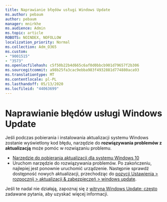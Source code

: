 ```yaml
---
title: Naprawianie błędów usługi Windows Update
ms.author: pebaum
author: pebaum
manager: mnirkhe
ms.audience: Admin
ms.topic: article
ROBOTS: NOINDEX, NOFOLLOW
localization_priority: Normal
ms.collection: Adm_O365
ms.custom:
- "9001515"
- "3573"
ms.openlocfilehash: c5f50b22b4d665c6af0d0bbcb901d79657f2b306
ms.sourcegitcommit: a98b25fa3cac9ebba983f4932881d774880aca93
ms.translationtype: MT
ms.contentlocale: pl-PL
ms.lasthandoff: 05/13/2020
ms.locfileid: "44063699"
---
```

# <a name="fix-windows-update-errors"></a>Naprawianie błędów usługi Windows Update

Jeśli podczas pobierania i instalowania aktualizacji systemu Windows zostanie wyświetlony kod błędu, narzędzie do **rozwiązywania problemów z aktualizacją** może pomóc w rozwiązaniu problemu.

- [Narzędzie do pobierania aktualizacji dla systemu Windows 10](https://support.microsoft.com/help/4027322/windows-update-troubleshooter)
- Uruchom narzędzie do rozwiązywania problemów. Po zakończeniu, najlepiej jest ponownie uruchomić urządzenie. Następnie sprawdź dostępność nowych aktualizacji, przechodząc do [pozycji Ustawienia > rozpocznij > aktualizacji & zabezpieczeń > windows update](ms-settings:windowsupdate).

Jeśli te nadal nie działają, zapoznaj się z [witryną Windows Update: często](https://support.microsoft.com/help/12373/windows-update-faq) zadawane pytania, aby uzyskać więcej informacji.
